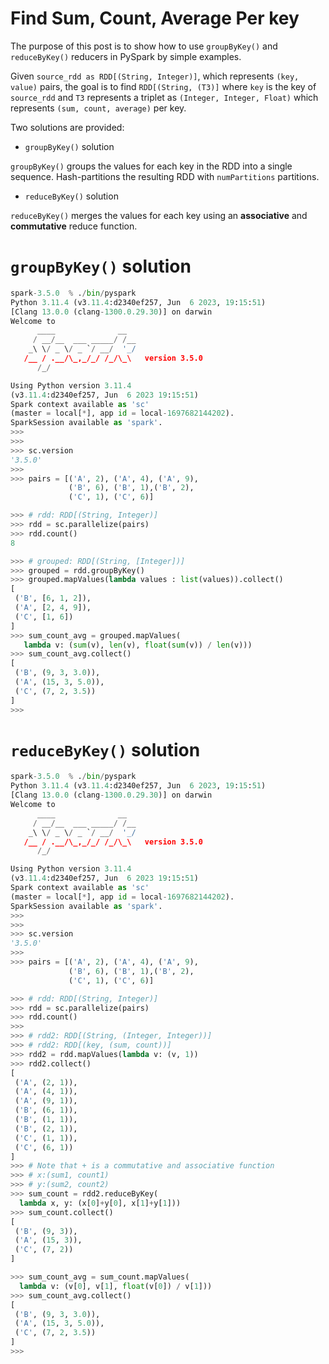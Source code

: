 # Find Sum, Count, Average Per key

The purpose of this post is to show how to use
`groupByKey()` and `reduceByKey()` reducers
in PySpark by simple examples.


Given `source_rdd as RDD[(String, Integer)]`, 
which represents `(key, value)` pairs, the 
goal is to find `RDD[(String, (T3)]` where 
`key` is the key of `source_rdd` and `T3` 
represents a triplet as `(Integer, Integer, Float)` 
which represents `(sum, count, average)` per key.


Two solutions are provided:

* `groupByKey()` solution

`groupByKey()` groups the values for each key in the 
RDD into a single sequence. Hash-partitions the resulting 
RDD with `numPartitions` partitions.


* `reduceByKey()` solution

`reduceByKey()` merges the values for each key using an 
**associative** and **commutative** reduce function.


# `groupByKey()` solution

~~~python
spark-3.5.0  % ./bin/pyspark
Python 3.11.4 (v3.11.4:d2340ef257, Jun  6 2023, 19:15:51) 
[Clang 13.0.0 (clang-1300.0.29.30)] on darwin
Welcome to
      ____              __
     / __/__  ___ _____/ /__
    _\ \/ _ \/ _ `/ __/  '_/
   /__ / .__/\_,_/_/ /_/\_\   version 3.5.0
      /_/

Using Python version 3.11.4 
(v3.11.4:d2340ef257, Jun  6 2023 19:15:51)
Spark context available as 'sc' 
(master = local[*], app id = local-1697682144202).
SparkSession available as 'spark'.
>>>
>>>
>>> sc.version
'3.5.0'
>>>
>>> pairs = [('A', 2), ('A', 4), ('A', 9), 
             ('B', 6), ('B', 1),('B', 2), 
             ('C', 1), ('C', 6)]

>>> # rdd: RDD[(String, Integer)]
>>> rdd = sc.parallelize(pairs)
>>> rdd.count()
8

>>> # grouped: RDD[(String, [Integer])]
>>> grouped = rdd.groupByKey()
>>> grouped.mapValues(lambda values : list(values)).collect()
[
 ('B', [6, 1, 2]), 
 ('A', [2, 4, 9]), 
 ('C', [1, 6])
]
>>> sum_count_avg = grouped.mapValues(
   lambda v: (sum(v), len(v), float(sum(v)) / len(v)))
>>> sum_count_avg.collect()
[
 ('B', (9, 3, 3.0)), 
 ('A', (15, 3, 5.0)), 
 ('C', (7, 2, 3.5))
]
>>>
~~~


# `reduceByKey()` solution

~~~python
spark-3.5.0  % ./bin/pyspark
Python 3.11.4 (v3.11.4:d2340ef257, Jun  6 2023, 19:15:51) 
[Clang 13.0.0 (clang-1300.0.29.30)] on darwin
Welcome to
      ____              __
     / __/__  ___ _____/ /__
    _\ \/ _ \/ _ `/ __/  '_/
   /__ / .__/\_,_/_/ /_/\_\   version 3.5.0
      /_/

Using Python version 3.11.4 
(v3.11.4:d2340ef257, Jun  6 2023 19:15:51)
Spark context available as 'sc' 
(master = local[*], app id = local-1697682144202).
SparkSession available as 'spark'.
>>>
>>>
>>> sc.version
'3.5.0'
>>>
>>> pairs = [('A', 2), ('A', 4), ('A', 9), 
             ('B', 6), ('B', 1),('B', 2), 
             ('C', 1), ('C', 6)]

>>> # rdd: RDD[(String, Integer)]
>>> rdd = sc.parallelize(pairs)
>>> rdd.count()
>>>
>>> # rdd2: RDD[(String, (Integer, Integer))]
>>> # rdd2: RDD[(key, (sum, count))]
>>> rdd2 = rdd.mapValues(lambda v: (v, 1))
>>> rdd2.collect()
[
 ('A', (2, 1)), 
 ('A', (4, 1)), 
 ('A', (9, 1)), 
 ('B', (6, 1)), 
 ('B', (1, 1)), 
 ('B', (2, 1)), 
 ('C', (1, 1)), 
 ('C', (6, 1))
]
>>> # Note that + is a commutative and associative function
>>> # x:(sum1, count1)
>>> # y:(sum2, count2)
>>> sum_count = rdd2.reduceByKey(
  lambda x, y: (x[0]+y[0], x[1]+y[1]))
>>> sum_count.collect()
[
 ('B', (9, 3)), 
 ('A', (15, 3)), 
 ('C', (7, 2))
]

>>> sum_count_avg = sum_count.mapValues(
  lambda v: (v[0], v[1], float(v[0]) / v[1]))
>>> sum_count_avg.collect()
[
 ('B', (9, 3, 3.0)), 
 ('A', (15, 3, 5.0)), 
 ('C', (7, 2, 3.5))
]
>>>
~~~